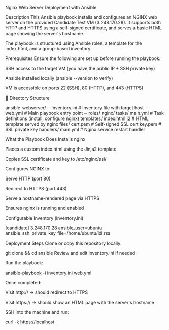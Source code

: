 Nginx Web Server Deployment with Ansible

Description
This Ansible playbook installs and configures an NGINX web server on the provided Candidate Test VM (3.248.170.28). It supports both HTTP and HTTPS using a self-signed certificate, and serves a basic HTML page showing the server's hostname.

The playbook is structured using Ansible roles, a template for the index.html, and a group-based inventory.

Prerequisites
Ensure the following are set up before running the playbook:

SSH access to the target VM (you have the public IP + SSH private key)

Ansible installed locally (ansible --version to verify)

VM is accessible on ports 22 (SSH), 80 (HTTP), and 443 (HTTPS)

📁 Directory Structure

ansible-webserver/
─ inventory.ini                     # Inventory file with target host
─ web.yml                           # Main playbook entry point
─ roles/
    nginx/
       tasks/
        main.yml                     # Task definitions (install, configure nginx)
       templates/
        index.html.j2                # HTML template served by nginx
       files/
          cert.pem                    # Self-signed SSL cert
           key.pem                    # SSL private key
       handlers/
         main.yml                   # Nginx service restart handler


What the Playbook Does
Installs nginx

Places a custom index.html using the Jinja2 template

Copies SSL certificate and key to /etc/nginx/ssl/

Configures NGINX to:

Serve HTTP (port 80)

Redirect to HTTPS (port 443)

Serve a hostname-rendered page via HTTPS

Ensures nginx is running and enabled

Configurable Inventory (inventory.ini)

[candidate]
3.248.170.28 ansible_user=ubuntu ansible_ssh_private_key_file=/home/ubuntu/id_rsa


Deployment Steps
Clone or copy this repository locally:


git clone <repo-url> && cd ansible
Review and edit inventory.ini if needed.

Run the playbook:


ansible-playbook -i inventory.ini web.yml

Once completed:

Visit http://<IP> → should redirect to HTTPS

Visit https://<IP> → should show an HTML page with the server's hostname

SSH into the machine and run:


curl -k https://localhost


